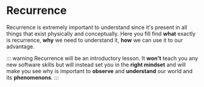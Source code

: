 # Recurrence

Recurrence is extremely important to understand since it's present in all things that exist physically and conceptually. Here you fill find **what** exactly is recurrence, **why** we need to understand it, **how** we can use it to our advantage.

::: warning
Recurrence will be an introductory lesson. It **won't** teach you any new software skills but will instead set you in the **right mindset** and will make you see why is important to **observe** and **understand** our world and its **phenomenons**.
:::
